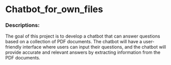 # Chatbot_for_own_files

### Descriptions: 
  The goal of this project is to develop a chatbot that can answer questions based on a collection of PDF documents. The chatbot will have a user-friendly interface where users can input their questions, and the chatbot will provide accurate and relevant answers by extracting information from the PDF documents.


  
